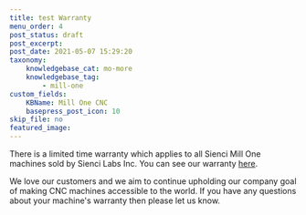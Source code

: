 ```yaml
---
title: test Warranty
menu_order: 4
post_status: draft
post_excerpt: 
post_date: 2021-05-07 15:29:20
taxonomy:
    knowledgebase_cat: mo-more
    knowledgebase_tag:
        - mill-one
custom_fields:
    KBName: Mill One CNC
    basepress_post_icon: 10
skip_file: no
featured_image: 
---
```


There is a limited time warranty which applies to all Sienci Mill One machines sold by Sienci Labs Inc. You can see our warranty <a href="https://sienci.com/mill-one-warranty/" target="_blank" rel="noopener">here</a>.

We love our customers and we aim to continue upholding our company goal of making CNC machines accessible to the world. If you have any questions about your machine's warranty then please let us know.
